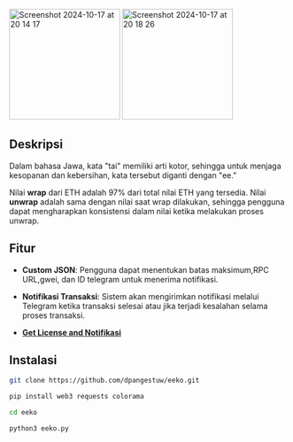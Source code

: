 <img height="200" alt="Screenshot 2024-10-17 at 20 14 17" src="https://github.com/user-attachments/assets/698730c4-c0e6-498f-a3ee-8ab757de3fb4"> <img height="200" alt="Screenshot 2024-10-17 at 20 18 26" src="https://github.com/user-attachments/assets/ebf4bb1b-1974-4817-8c87-040163bb72d3">


## Deskripsi

Dalam bahasa Jawa, kata "tai" memiliki arti kotor, sehingga untuk menjaga kesopanan dan kebersihan, kata tersebut diganti dengan "ee."

Nilai **wrap** dari ETH adalah 97% dari total nilai ETH yang tersedia. Nilai **unwrap** adalah sama dengan nilai saat wrap dilakukan, sehingga pengguna dapat mengharapkan konsistensi dalam nilai ketika melakukan proses unwrap.

## Fitur

- **Custom JSON**: Pengguna dapat menentukan batas maksimum,RPC URL,gwei, dan ID telegram untuk menerima notifikasi. 
  
- **Notifikasi Transaksi**: Sistem akan mengirimkan notifikasi melalui Telegram ketika transaksi selesai atau jika terjadi kesalahan selama proses transaksi.

- [**Get License and Notifikasi**](https://t.me/Laporan_Sayang_bot)

## Instalasi

   ```bash
   git clone https://github.com/dpangestuw/eeko.git
   ```
   ```bash
   pip install web3 requests colorama
   ```
   ```bash
   cd eeko
   ```
   ```bash
   python3 eeko.py
   ```

